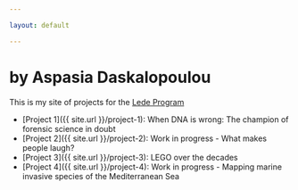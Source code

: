 ```yaml
---

layout: default

---
```


# by Aspasia Daskalopoulou

This is my site of projects for the [Lede Program](http://ledeprogram.com)

* [Project 1]({{ site.url }}/project-1): When DNA is wrong: The champion of forensic science in doubt
* [Project 2]({{ site.url }}/project-2): Work in progress - What makes people laugh?
* [Project 3]({{ site.url }}/project-3): LEGO over the decades
* [Project 4]({{ site.url }}/project-4): Work in progress - Mapping marine invasive species of the Mediterranean Sea